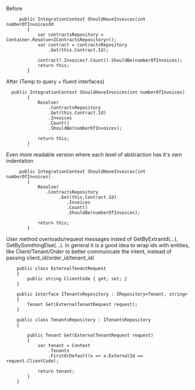 
Before

```
     public IntegrationContext ShouldHaveInvoices(int numberOfInvoicesdd
        {
            var contractsRepository = Container.Resolve<IContractsRepository>();
            var contract = contractsRepository
                .Get(this.Contract.Id);

            contract?.Invoices?.Count().ShouldBe(numberOfInvoices);
            return this;
        }
```

After (Temp to query + fluent interfaces)

```
  public IntegrationContext ShouldHaveInvoices(int numberOfInvoices)
        {
            Resolver
                .ContractsRepository
                .Get(this.Contract.Id)
                .Invoices
                .Count()
                .ShouldBe(numberOfInvoices);
                       
            return this;
        }
```

Even more readable version where each level of abstraction has it's own indentation
```
     public IntegrationContext ShouldHaveInvoices(int numberOfInvoices)
        {
            Resolver
               .ContractsRepository
                    .Get(this.Contract.Id)
                       .Invoices
                       .Count()
                       .ShouldBe(numberOfInvoices);

            return this;
        }
```

User method overloads/request messages insted of GetByExtranId(...), GetBySomthingElse(...). In general it is a good idea to wrap ids with entities, like Client/Tenant/Order to better communicate the intent, instead of passing client_id/order_id/tenant_id/

```
    public class ExternalTenantRequest
    {
        public string ClientCode { get; set; }
    }

    public interface ITenantsRepository : IRepository<Tenant, string>
    {
        Tenant Get(ExternalTenantRequest request);
    }

    public class TenantsRepository : ITenantsRepository
    {    

        public Tenant Get(ExternalTenantRequest request)
        {
            var tenant = Context
                .Tenants
                .FirstOrDefault(x => x.ExternalId == request.ClientCode);

            return tenant;
        }
    }
```
